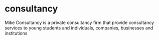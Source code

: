 # consultancy

Mike Consultancy is a private consultancy firm that provide consultancy services to young students and individuals, companies, businesses and institutions
